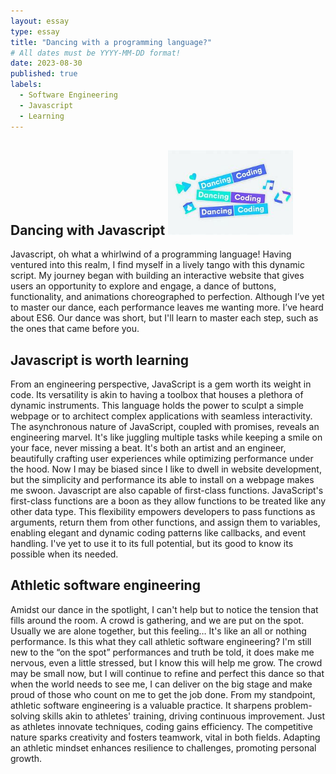 ```yaml
---
layout: essay
type: essay
title: "Dancing with a programming language?"
# All dates must be YYYY-MM-DD format!
date: 2023-08-30
published: true
labels:
  - Software Engineering
  - Javascript
  - Learning
---
```


## Dancing with Javascript <img width="200px" class="rounded float-start pe-4" src="../img/difficulty/dancingcoding.jpg">

Javascript, oh what a whirlwind of a programming language! Having ventured into this realm, I find myself in a lively tango with this dynamic script. My journey began with building an interactive website that gives users an opportunity to explore and engage, a dance of buttons, functionality, and animations choreographed to perfection. Although I’ve yet to master our dance, each performance leaves me wanting more. I’ve heard about ES6. Our dance was short, but I'll learn to master each step, such as the ones that came before you.

## Javascript is worth learning

From an engineering perspective, JavaScript is a gem worth its weight in code. Its versatility is akin to having a toolbox that houses a plethora of dynamic instruments. This language holds the power to sculpt a simple webpage or to architect complex applications with seamless interactivity. The asynchronous nature of JavaScript, coupled with promises, reveals an engineering marvel. It's like juggling multiple tasks while keeping a smile on your face, never missing a beat. It's both an artist and an engineer, beautifully crafting user experiences while optimizing performance under the hood. Now I may be biased since I like to dwell in website development, but the simplicity and performance its able to install on a webpage makes me swoon. Javascript are also capable of first-class functions. JavaScript's first-class functions are a boon as they allow functions to be treated like any other data type. This flexibility empowers developers to pass functions as arguments, return them from other functions, and assign them to variables, enabling elegant and dynamic coding patterns like callbacks, and event handling. I've yet to use it to its full potential, but its good to know its possible when its needed.

## Athletic software engineering

Amidst our dance in the spotlight, I can't help but to notice the tension that fills around the room. A crowd is gathering, and we are put on the spot. Usually we are alone together, but this feeling… It's like an all or nothing performance. Is this what they call athletic software engineering? I'm still new to the “on the spot” performances and truth be told, it does make me nervous, even a little stressed, but I know this will help me grow. The crowd may be small now, but I will continue to refine and perfect this dance so that when the world needs to see me, I can deliver on the big stage and make proud of those who count on me to get the job done. From my standpoint, athletic software engineering is a valuable practice. It sharpens problem-solving skills akin to athletes' training, driving continuous improvement. Just as athletes innovate techniques, coding gains efficiency. The competitive nature sparks creativity and fosters teamwork, vital in both fields. Adapting an athletic mindset enhances resilience to challenges, promoting personal growth.
